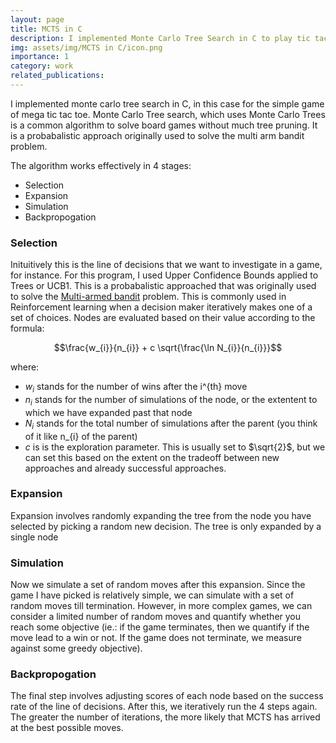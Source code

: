 ```yaml
---
layout: page
title: MCTS in C
description: I implemented Monte Carlo Tree Search in C to play tic tac toe/Mega tic tac toe
img: assets/img/MCTS in C/icon.png
importance: 1
category: work
related_publications:
---
```


I implemented monte carlo tree search in C, in this case for the simple game of mega tic tac toe. Monte Carlo Tree search, which uses Monte Carlo Trees is a common algorithm to solve board games without much tree pruning. It is a probabalistic approach originally used to solve the multi arm bandit problem.

The algorithm works effectively in 4 stages:
- Selection
- Expansion
- Simulation
- Backpropogation

### Selection

Inituitively this is the line of decisions that we want to investigate in a game, for instance. For this program, I used Upper Confidence Bounds applied to Trees or UCB1. This is a probabalistic approached that was originally used to solve the [Multi-armed bandit](https://en.wikipedia.org/wiki/Multi-armed_bandit) problem. This is commonly used in Reinforcement learning when a decision maker iteratively makes one of a set of choices. Nodes are evaluated based on their value according to the formula:

$$\frac{w_{i}}{n_{i}} + c \sqrt{\frac{\ln N_{i}}{n_{i}}}$$

where:
- $w_{i}$ stands for the number of wins after the i^{th} move
- $n_{i}$ stands for the number of simulations of the node, or the extentent to which we have expanded past that node
- $N_{i}$ stands for the total number of simulations after the parent (you think of it like n_{i} of the parent)
- $c$ is is the exploration parameter. This is usually set to $\sqrt{2}$, but we can set this based on the extent on the tradeoff between new approaches and already successful approaches.

### Expansion

Expansion involves randomly expanding the tree from the node you have selected by picking a random new decision. The tree is only expanded by a single node

### Simulation

Now we simulate a set of random moves after this expansion. Since the game I have picked is relatively simple, we can simulate with a set of random moves till termination. However, in more complex games, we can consider a limited number of random moves and quantify whether you reach some objective (ie.: if the game terminates, then we quantify if the move lead to a win or not. If the game does not terminate, we measure against some greedy objective).

### Backpropogation

The final step involves adjusting scores of each node based on the success rate of the line of decisions. After this, we iteratively run the 4 steps again. The greater the number of iterations, the more likely that MCTS has arrived at the best possible moves. 